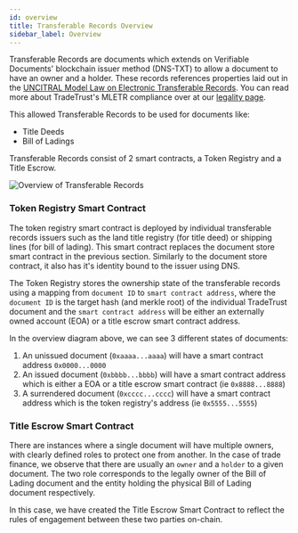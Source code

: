 ```yaml
---
id: overview
title: Transferable Records Overview
sidebar_label: Overview
---
```


Transferable Records are documents which extends on Verifiable Documents' blockchain issuer method (DNS-TXT) to allow a document to have an owner and a holder. These records references properties laid out in the [UNCITRAL Model Law on Electronic Transferable Records](https://uncitral.un.org/sites/uncitral.un.org/files/media-documents/uncitral/en/mletr_ebook_e.pdf). You can read more about TradeTrust's MLETR compliance over at our [legality page](https://www.tradetrust.io/legality).

This allowed Transferable Records to be used for documents like:

- Title Deeds
- Bill of Ladings

Transferable Records consist of 2 smart contracts, a Token Registry and a Title Escrow.

![Overview of Transferable Records](/docs/topics/introduction/transferable-records/overview.png)

### Token Registry Smart Contract

The token registry smart contract is deployed by individual transferable records issuers such as the land title registry (for title deed) or shipping lines (for bill of lading). This smart contract replaces the document store smart contract in the previous section. Similarly to the document store contract, it also has it's identity bound to the issuer using DNS.

The Token Registry stores the ownership state of the transferable records using a mapping from `document ID` to `smart contract address`, where the `document ID` is the target hash (and merkle root) of the individual TradeTrust document and the `smart contract address` will be either an externally owned account (EOA) or a title escrow smart contract address.

In the overview diagram above, we can see 3 different states of documents:

1. An unissued document (`0xaaaa...aaaa`) will have a smart contract address `0x0000...0000`
2. An issued document (`0xbbbb...bbbb`) will have a smart contract address which is either a EOA or a title escrow smart contract (ie `0x8888...8888`)
3. A surrendered document (`0xcccc...cccc`) will have a smart contract address which is the token registry's address (ie `0x5555...5555`)

### Title Escrow Smart Contract

There are instances where a single document will have multiple owners, with clearly defined roles to protect one from another. In the case of trade finance, we observe that there are usually an `owner` and a `holder` to a given document. The two role corresponds to the legally owner of the Bill of Lading document and the entity holding the physical Bill of Lading document respectively.

In this case, we have created the Title Escrow Smart Contract to reflect the rules of engagement between these two parties on-chain.
